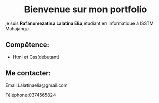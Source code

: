 
<!DOCTYPE html>
<html>
<head>
  <meta http-equiv="CONTENT-TYPE" content="text/html; charset=UTF-8">
  <title>Lalatina Elia-portfolio</title>
</head>
<body>
  <h1><center>
    Bienvenue sur mon portfolio
  </h1></center>
  <p>je suis <strong>Rafanomezatina Lalatina Elia</strong>,etudiant en informatique à ISSTM Mahajanga.</p>
  <div class="section">
    <h2>Compétence:</h2>
    <ul><li>Html et Css(débutant)</li></ul>
  </div>
  <div class="section">
    <h2>Me contacter:</h2>
    <p>Email:Lalatinaelia@gmail.com</p>
    <p>Téléphone:0374565824</p>
  </div>
</body>
</html>
    

